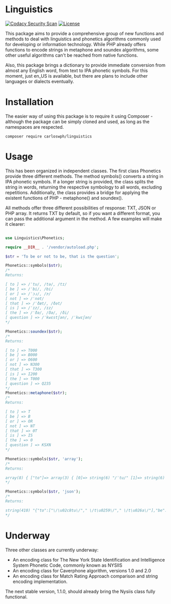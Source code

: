# Linguistics

[![Codacy Security Scan](https://github.com/carloswph/linguistics/actions/workflows/codacy-analysis.yml/badge.svg)](https://github.com/carloswph/linguistics/actions/workflows/codacy-analysis.yml)
[![License](https://img.shields.io/packagist/l/carloswph/linguistics.svg)](https://packagist.org/packages/carloswph/linguistics)


This package aims to provide a comprehensive group of new functions and methods to deal with linguistics and phonetics algorithms commonly used for developing or information technology. While PHP already offers functions to encode strings in metaphone and soundex algorithms, some other useful algorithms can't be reached from native functions.

Also, this package brings a dictionary to provide immediate conversion from almost any English word, from text to IPA phonetic symbols. For this moment, just en_US is available, but there are plans to include other languages or dialects eventually. 

# Installation

The easier way of using this package is to require it using Composer - although the package can be simply cloned and used, as long as the namespaces are respected.

`composer require carloswph/linguistics`

# Usage

This has been organized in independent classes. The first class Phonetics provide three different methods. The method symbols() converts a string in IPA phonetic symbols. If a longer string is provided, the class splits the string in words, returning the respective symbology to all words, excluding repetitions. Additionally, the class provides a bridge for applying the existent functions of PHP - metaphone() and soundex().

All methods offer three different possibilities of response: TXT, JSON or PHP array. It returns TXT by default, so if you want a different format, you can pass the additional argument in the method. A few examples will make it clearer:

```php

use Linguistics\Phonetics;

require __DIR__ . '/vendor/autoload.php';

$str = 'To be or not to be, that is the question';

Phonetics::symbols($str);
/*
Returns:

[ to ] => /ˈtu/, /tə/, /tɪ/
[ be ] => /ˈbi/, /bi/
[ or ] => /ˈɔɹ/, /ɝ/
[ not ] => /ˈnɑt/
[ that ] => /ˈðæt/, /ðət/
[ is ] => /ˈɪz/, /ɪz/
[ the ] => /ˈðə/, /ðə/, /ði/
[ question ] => /ˈkwɛstʃən/, /ˈkwɛʃən/
*/

Phonetics::soundex($str);
/*
Returns:

[ to ] => T000
[ be ] => B000
[ or ] => O600
[ not ] => N300
[ that ] => T300
[ is ] => I200
[ the ] => T000
[ question ] => Q235
*/
Phonetics::metaphone($str);
/*
Returns:

[ to ] => T
[ be ] => B
[ or ] => OR
[ not ] => NT
[ that ] => 0T
[ is ] => IS
[ the ] => 0
[ question ] => KSXN
*/

Phonetics::symbols($str, 'array');
/*
Returns:

array(8) { ["to"]=> array(3) { [0]=> string(6) "/ˈtu/" [1]=> string(6) " /tə/" [2]=> string(6) " /tɪ/" } ["be"]=> array(2) { [0]=> string(6) "/ˈbi/" [1]=> string(5) " /bi/" } ["or"]=> array(2) { [0]=> string(8) "/ˈɔɹ/" [1]=> string(5) " /ɝ/" } ["not"]=> array(1) { [0]=> string(8) "/ˈnɑt/" } ["that"]=> array(2) { [0]=> string(9) "/ˈðæt/" [1]=> string(8) " /ðət/" } ["is"]=> array(2) { [0]=> string(7) "/ˈɪz/" [1]=> string(6) " /ɪz/" } ["the"]=> array(3) { [0]=> string(8) "/ˈðə/" [1]=> string(7) " /ðə/" [2]=> string(6) " /ði/" } ["question"]=> array(2) { [0]=> string(15) "/ˈkwɛstʃən/" [1]=> string(14) " /ˈkwɛʃən/" } }
*/

Phonetics::symbols($str, 'json');
/*
Returns:

string(410) "{"to":["\/\u02c8tu\/"," \/t\u0259\/"," \/t\u026a\/"],"be":["\/\u02c8bi\/"," \/bi\/"],"or":["\/\u02c8\u0254\u0279\/"," \/\u025d\/"],"not":["\/\u02c8n\u0251t\/"],"that":["\/\u02c8\u00f0\u00e6t\/"," \/\u00f0\u0259t\/"],"is":["\/\u02c8\u026az\/"," \/\u026az\/"],"the":["\/\u02c8\u00f0\u0259\/"," \/\u00f0\u0259\/"," \/\u00f0i\/"],"question":["\/\u02c8kw\u025bst\u0283\u0259n\/"," \/\u02c8kw\u025b\u0283\u0259n\/"]}"
*/
```

# Underway

Three other classes are currently underway:

* An encoding class for The New York State Identification and Intelligence System Phonetic Code, commonly known as NYSIIS
* An encoding class for Caverphone algorithm, versions 1.0 and 2.0
* An encoding class for Match Rating Approach comparison and string encoding implementation.

The next stable version, 1.1.0, should already bring the Nysiis class fully functional.

